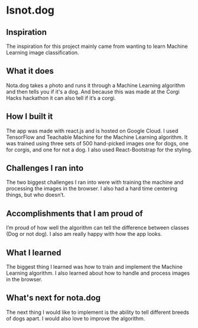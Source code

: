 # Isnot.dog

## Inspiration
The inspiration for this project mainly came from wanting to learn Machine Learning image classification.

## What it does
Nota.dog takes a photo and runs it through a Machine Learning algorithm and then tells you if it's a dog. And because this was made at the Corgi Hacks hackathon it can also tell if it’s a corgi.

## How I built it
The app was made with react.js and is hosted on Google Cloud. I used TensorFlow and Teachable Machine for the Machine Learning algorithm. It was trained using three sets of 500 hand-picked images one for dogs,  one for corgis, and one for not a dog. I also used React-Bootstrap for the styling.

## Challenges I ran into
The two biggest challenges I ran into were with training the machine and processing the images in the browser. I also had a hard time centering things, but who doesn’t.

## Accomplishments that I am proud of
I’m proud of how well the algorithm can tell the difference between classes (Dog or not dog).
I also am really happy with how the app looks.

## What I learned
The biggest thing I learned was how to train and implement the Machine Learning algorithm.
I also learned about how to handle and process images in the browser.

## What's next for nota.dog
The next thing I would like to implement is the ability to tell different breeds of dogs apart.
I would also love to improve the algorithm.
